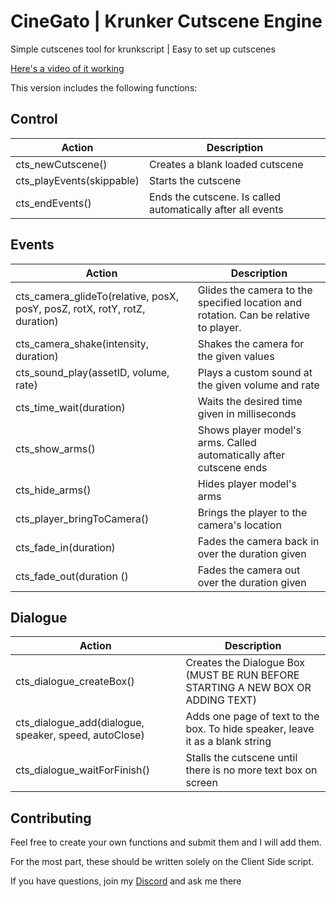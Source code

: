 # CineGato | Krunker Cutscene Engine

Simple cutscenes tool for krunkscript | Easy to set up cutscenes

[Here's a video of it working](https://streamable.com/pq8tez)

This version includes the following functions:
## Control
Action| Description
-------- | -----
cts_newCutscene()		  | Creates a blank loaded cutscene
cts_playEvents(skippable) | Starts the cutscene
cts_endEvents() 		  | Ends the cutscene. Is called automatically after all events

## Events
Action| Description
-------- | -----
cts_camera_glideTo(relative, posX, posY, posZ, rotX, rotY, rotZ, duration)		  | Glides the camera to the specified location and rotation. Can be relative to player.
cts_camera_shake(intensity, duration) | Shakes the camera for the given values
cts_sound_play(assetID, volume, rate) | Plays a custom sound at the given volume and rate
cts_time_wait(duration) | Waits the desired time given in milliseconds
cts_show_arms() | Shows player model's arms. Called automatically after cutscene ends
cts_hide_arms() | Hides player model's arms
cts_player_bringToCamera() | Brings the player to the camera's location
cts_fade_in(duration) | Fades the camera back in over the duration given
cts_fade_out(duration () | Fades the camera out over the duration given

## Dialogue
Action| Description
-------- | -----
cts_dialogue_createBox() | Creates the Dialogue Box (MUST BE RUN BEFORE STARTING A NEW BOX OR ADDING TEXT)
cts_dialogue_add(dialogue, speaker, speed, autoClose) | Adds one page of text to the box. To hide speaker, leave it as a blank string
cts_dialogue_waitForFinish() | Stalls the cutscene until there is no more text box on screen

## Contributing
Feel free to create your own functions and submit them and I will add them.

For the most part, these should be written solely on the Client Side script.

If you have questions, join my [Discord](https://dsc.gg/gatohub) and ask me there
